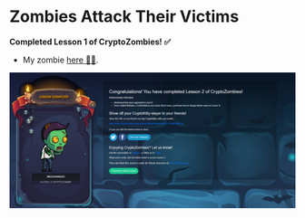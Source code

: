# Zombies Attack Their Victims

**Completed Lesson 1 of CryptoZombies! ✅**

- My zombie [here 🧟‍♂️](https://share.cryptozombies.io/en/lesson/2/share/m0ohannad?id=Y3p8NTkwNTg2).

[![m0ohannad zombie](./m0ohannad-zombie.png)](https://share.cryptozombies.io/en/lesson/2/share/m0ohannad?id=Y3p8NTkwNTg2)